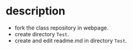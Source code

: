 # description
* fork the class repository in webpage.
* create directory `Test`.
* create and edit readme.md in directory `Test`.
